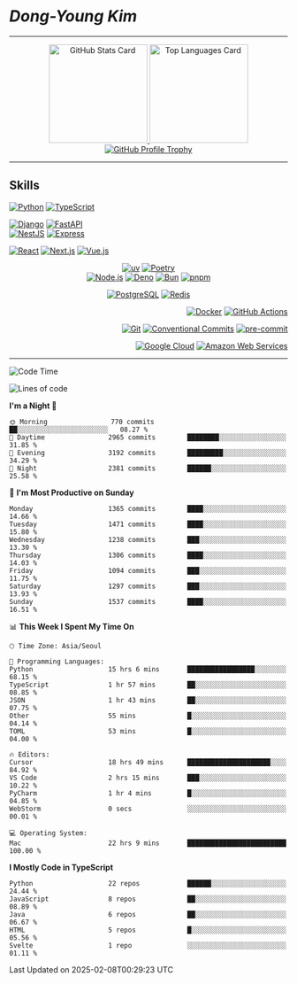 # **_Dong-Young Kim_**

---

<!-- markdownlint-disable MD033 -->
<p align="center">
  <a href="https://github.com/anuraghazra/github-readme-stats#github-stats-card">
    <img
      height="178"
      alt="GitHub Stats Card"
      src="https://github-readme-stats.vercel.app/api?username=pers0n4&hide_title=true&include_all_commits=true&hide_border=true&show_icons=true&icon_color=00abc0&ring_color=5f4b8b&theme=onedark&text_color=f0eee9"
    />
  </a>
  <a href="https://github.com/anuraghazra/github-readme-stats#top-languages-card">
    <img
      height="178"
      alt="Top Languages Card"
      src="https://github-readme-stats.vercel.app/api/top-langs?username=pers0n4&hide_title=true&hide_border=true&layout=compact&langs_count=8&size_weight=0.5&count_weight=0.5&hide=css,html,tex&theme=onedark&text_color=f0eee9"
    />
  </a>
  <a href="https://github.com/ryo-ma/github-profile-trophy">
    <img
      alt="GitHub Profile Trophy"
      src="https://github-profile-trophy.vercel.app/?username=pers0n4&row=1&no-frame=true&theme=onedark"
    />
  </a>
</p>
<!-- markdownlint-enable -->

---

## Skills

<!-- markdownlint-disable MD033 -->
<div align="left">

[![Python](https://img.shields.io/endpoint?style=for-the-badge&url=https://badges.deno.dev/python)][Python]
[![TypeScript](https://img.shields.io/endpoint?style=for-the-badge&url=https://badges.deno.dev/typescript)][TypeScript]

[![Django](https://img.shields.io/endpoint?style=for-the-badge&url=https://badges.deno.dev/django)][Django]
[![FastAPI](https://img.shields.io/endpoint?style=for-the-badge&url=https://badges.deno.dev/fastapi)][FastAPI]
\
[![NestJS](https://img.shields.io/endpoint?style=for-the-badge&url=https://badges.deno.dev/nestjs)][NestJS]
[![Express](https://img.shields.io/endpoint?style=for-the-badge&url=https://badges.deno.dev/express)][Express]

[![React](https://img.shields.io/endpoint?style=for-the-badge&url=https://badges.deno.dev/react)][React]
[![Next.js](https://img.shields.io/endpoint?style=for-the-badge&url=https://badges.deno.dev/next.js)][Next.js]
[![Vue.js](https://img.shields.io/endpoint?style=for-the-badge&url=https://badges.deno.dev/vue.js)][Vue.js]

</div>
<div align="center">

[![uv](https://img.shields.io/endpoint?style=for-the-badge&url=https://badges.deno.dev/uv)][uv]
[![Poetry](https://img.shields.io/endpoint?style=for-the-badge&url=https://badges.deno.dev/poetry)][Poetry]
\
[![Node.js](https://img.shields.io/endpoint?style=for-the-badge&url=https://badges.deno.dev/node.js)][Node.js]
[![Deno](https://img.shields.io/endpoint?style=for-the-badge&url=https://badges.deno.dev/deno)][Deno]
[![Bun](https://img.shields.io/endpoint?style=for-the-badge&url=https://badges.deno.dev/bun)][Bun]
[![pnpm](https://img.shields.io/endpoint?style=for-the-badge&url=https://badges.deno.dev/pnpm)][pnpm]

[![PostgreSQL](https://img.shields.io/endpoint?style=for-the-badge&url=https://badges.deno.dev/postgresql)][PostgreSQL]
[![Redis](https://img.shields.io/endpoint?style=for-the-badge&url=https://badges.deno.dev/redis)][Redis]

</div>
<div align="right">

[![Docker](https://img.shields.io/endpoint?style=for-the-badge&url=https://badges.deno.dev/docker)][Docker]
[![GitHub Actions](https://img.shields.io/endpoint?style=for-the-badge&url=https://badges.deno.dev/githubactions)][GitHub Actions]

[![Git](https://img.shields.io/endpoint?style=for-the-badge&url=https://badges.deno.dev/git)][Git]
[![Conventional Commits](https://img.shields.io/endpoint?style=for-the-badge&url=https://badges.deno.dev/conventionalcommits)][Conventional Commits]
[![pre-commit](https://img.shields.io/endpoint?style=for-the-badge&url=https://badges.deno.dev/precommit)][pre-commit]

[![Google Cloud](https://img.shields.io/endpoint?style=for-the-badge&url=https://badges.deno.dev/googlecloud)][Google Cloud]
[![Amazon Web Services](https://img.shields.io/endpoint?style=for-the-badge&url=https://badges.deno.dev/amazonwebservices)][Amazon Web Services]

</div>
<!-- markdownlint-enable -->

---

<!-- markdownlint-disable MD033 -->
<!-- prettier-ignore-start -->

<!--START_SECTION:waka-->
![Code Time](http://img.shields.io/badge/Code%20Time-4%2C187%20hrs%2046%20mins-blue)

![Lines of code](https://img.shields.io/badge/From%20Hello%20World%20I%27ve%20Written-2.7%20million%20lines%20of%20code-blue)

**I'm a Night 🦉** 

```text
🌞 Morning                770 commits         ██░░░░░░░░░░░░░░░░░░░░░░░   08.27 % 
🌆 Daytime                2965 commits        ████████░░░░░░░░░░░░░░░░░   31.85 % 
🌃 Evening                3192 commits        █████████░░░░░░░░░░░░░░░░   34.29 % 
🌙 Night                  2381 commits        ██████░░░░░░░░░░░░░░░░░░░   25.58 % 
```
📅 **I'm Most Productive on Sunday** 

```text
Monday                   1365 commits        ████░░░░░░░░░░░░░░░░░░░░░   14.66 % 
Tuesday                  1471 commits        ████░░░░░░░░░░░░░░░░░░░░░   15.80 % 
Wednesday                1238 commits        ███░░░░░░░░░░░░░░░░░░░░░░   13.30 % 
Thursday                 1306 commits        ████░░░░░░░░░░░░░░░░░░░░░   14.03 % 
Friday                   1094 commits        ███░░░░░░░░░░░░░░░░░░░░░░   11.75 % 
Saturday                 1297 commits        ███░░░░░░░░░░░░░░░░░░░░░░   13.93 % 
Sunday                   1537 commits        ████░░░░░░░░░░░░░░░░░░░░░   16.51 % 
```


📊 **This Week I Spent My Time On** 

```text
🕑︎ Time Zone: Asia/Seoul

💬 Programming Languages: 
Python                   15 hrs 6 mins       █████████████████░░░░░░░░   68.15 % 
TypeScript               1 hr 57 mins        ██░░░░░░░░░░░░░░░░░░░░░░░   08.85 % 
JSON                     1 hr 43 mins        ██░░░░░░░░░░░░░░░░░░░░░░░   07.75 % 
Other                    55 mins             █░░░░░░░░░░░░░░░░░░░░░░░░   04.14 % 
TOML                     53 mins             █░░░░░░░░░░░░░░░░░░░░░░░░   04.00 % 

🔥 Editors: 
Cursor                   18 hrs 49 mins      █████████████████████░░░░   84.92 % 
VS Code                  2 hrs 15 mins       ███░░░░░░░░░░░░░░░░░░░░░░   10.22 % 
PyCharm                  1 hr 4 mins         █░░░░░░░░░░░░░░░░░░░░░░░░   04.85 % 
WebStorm                 0 secs              ░░░░░░░░░░░░░░░░░░░░░░░░░   00.01 % 

💻 Operating System: 
Mac                      22 hrs 9 mins       █████████████████████████   100.00 % 
```

**I Mostly Code in TypeScript** 

```text
Python                   22 repos            ██████░░░░░░░░░░░░░░░░░░░   24.44 % 
JavaScript               8 repos             ██░░░░░░░░░░░░░░░░░░░░░░░   08.89 % 
Java                     6 repos             ██░░░░░░░░░░░░░░░░░░░░░░░   06.67 % 
HTML                     5 repos             █░░░░░░░░░░░░░░░░░░░░░░░░   05.56 % 
Svelte                   1 repo              ░░░░░░░░░░░░░░░░░░░░░░░░░   01.11 % 
```




 Last Updated on 2025-02-08T00:29:23 UTC
<!--END_SECTION:waka-->

<!-- markdownlint-enable -->
<!-- prettier-ignore-end -->

<!-- markdownlint-disable MD013 -->
<!-------------------------------- Badge Links -------------------------------->

<!-- MARK: Languages -->

[Python]: https://www.python.org/
[TypeScript]: https://www.typescriptlang.org/

<!-- MARK: Frameworks & Libraries > Backend -->

[Django]: https://www.djangoproject.com/
[FastAPI]: https://fastapi.tiangolo.com/
[NestJS]: https://nestjs.com/
[Express]: https://expressjs.com/
<!-- [Fastify]: https://www.fastify.io/ -->

<!-- MARK: Frameworks & Libraries > Frontend -->

[React]: https://react.dev/
[Next.js]: https://nextjs.org/
[Vue.js]: https://vuejs.org/
<!-- [Svelte]: https://svelte.dev/ -->
<!-- [Astro]: https://astro.build/ -->

<!-- MARK: Frameworks & Libraries > Tools -->

[uv]: https://docs.astral.sh/uv/
[Poetry]: https://python-poetry.org/
[Node.js]: https://nodejs.org/
[Deno]: https://deno.com/
[Bun]: https://bun.sh/
[pnpm]: https://pnpm.io/

<!-- MARK: Database -->

[PostgreSQL]: https://www.postgresql.org/
[Redis]: https://redis.io/
<!-- [MariaDB]: https://mariadb.org/ -->
<!-- [MongoDB]: https://www.mongodb.com/ -->

<!-- MARK: DevOps -->

[Docker]: https://www.docker.com/
[GitHub Actions]: https://docs.github.com/actions
<!-- [Kubernetes]: https://kubernetes.io/ -->

<!-- MARK: Version Control -->

[Git]: https://git-scm.com/
[Conventional Commits]: https://conventionalcommits.org
[pre-commit]: https://pre-commit.com/

<!-- MARK: Cloud -->

[Google Cloud]: https://cloud.google.com/
[Amazon Web Services]: https://aws.amazon.com/
<!-- [Netlify]: https://www.netlify.com/ -->
<!-- [Vercel]: https://vercel.com/ -->
<!-- [Firebase]: https://firebase.google.com/ -->
<!-- [Supabase]: https://supabase.com/ -->
<!-- [Cloudflare]: https://www.cloudflare.com/ -->
<!-- [Fly.io]: https://fly.io/ -->
<!-- [DigitalOcean]: https://www.digitalocean.com/ -->
<!-- [Render]: https://render.com/ -->

<!-- MARK: OS -->

<!-- [Ubuntu]: https://ubuntu.com/ -->
<!-- [Arch Linux]: https://archlinux.org/ -->
<!-- [Alpine Linux]: https://alpinelinux.org/ -->
